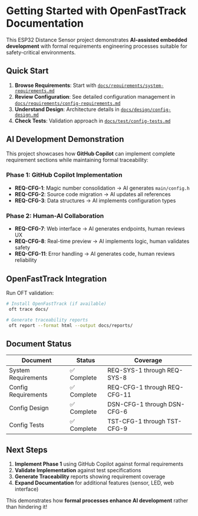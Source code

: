 # Getting Started with OpenFastTrack Documentation

This ESP32 Distance Sensor project demonstrates **AI-assisted embedded development** with formal requirements engineering processes suitable for safety-critical environments.

## Quick Start

1. **Browse Requirements**: Start with [`docs/requirements/system-requirements.md`](requirements/system-requirements.md)
2. **Review Configuration**: See detailed configuration management in [`docs/requirements/config-requirements.md`](requirements/config-requirements.md)  
3. **Understand Design**: Architecture details in [`docs/design/config-design.md`](design/config-design.md)
4. **Check Tests**: Validation approach in [`docs/test/config-tests.md`](test/config-tests.md)

## AI Development Demonstration

This project showcases how **GitHub Copilot** can implement complete requirement sections while maintaining formal traceability:

### Phase 1: GitHub Copilot Implementation

- **REQ-CFG-1**: Magic number consolidation → AI generates `main/config.h`
- **REQ-CFG-2**: Source code migration → AI updates all references
- **REQ-CFG-3**: Data structures → AI implements configuration types

### Phase 2: Human-AI Collaboration  

- **REQ-CFG-7**: Web interface → AI generates endpoints, human reviews UX
- **REQ-CFG-8**: Real-time preview → AI implements logic, human validates safety
- **REQ-CFG-11**: Error handling → AI generates code, human reviews reliability

## OpenFastTrack Integration

Run OFT validation:

```bash
# Install OpenFastTrack (if available)
 oft trace docs/

# Generate traceability reports
 oft report --format html --output docs/reports/
```

## Document Status

| Document | Status | Coverage |
|----------|--------|----------|
| System Requirements | ✅ Complete | REQ-SYS-1 through REQ-SYS-8 |
| Config Requirements | ✅ Complete | REQ-CFG-1 through REQ-CFG-11 |
| Config Design | ✅ Complete | DSN-CFG-1 through DSN-CFG-6 |
| Config Tests | ✅ Complete | TST-CFG-1 through TST-CFG-9 |

## Next Steps

1. **Implement Phase 1** using GitHub Copilot against formal requirements
2. **Validate Implementation** against test specifications  
3. **Generate Traceability** reports showing requirement coverage
4. **Expand Documentation** for additional features (sensor, LED, web interface)

This demonstrates how **formal processes enhance AI development** rather than hindering it!
